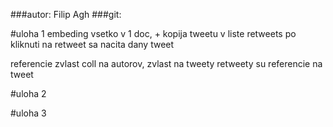 ###autor: Filip Agh
###git: 

#uloha 1
embeding 
vsetko v 1 doc, + kopija tweetu v liste retweets
po kliknuti na retweet sa nacita dany tweet

referencie
zvlast coll na autorov, zvlast na tweety 
retweety su referencie na tweet




#uloha 2 

#uloha 3


